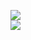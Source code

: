 [![](https://img.shields.io/badge/Made%20With-Github%20Spray-lightgrey.svg?style=for-the-badge&logo=github)](https://github.com/Annihil/github-spray#8053)  
[![](https://i.imgur.com/2DrTn0Z.gif)](https://github.com/Annihil/github-spray)